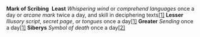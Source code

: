 **Mark of Scribing** 
**Least**
_Whispering wind_ or _comprehend languages_ once a day or _arcane mark_ twice a day, and skill in deciphering texts[[1]](https://eberron.fandom.com/wiki/Mark_of_Scribing\#cite_note-ECS-p65-1)
**Lesser**
_Illusory script_, _secret page_, or _tongues_ once a day[[1]](https://eberron.fandom.com/wiki/Mark_of_Scribing\#cite_note-ECS-p65-1)
**Greater**
_Sending_ once a day[[1]](https://eberron.fandom.com/wiki/Mark_of_Scribing\#cite_note-ECS-p65-1)
**Siberys**
_Symbol of death_ once a day[[2]](https://eberron.fandom.com/wiki/Mark_of_Scribing\#cite_note-ECS-p81-2)